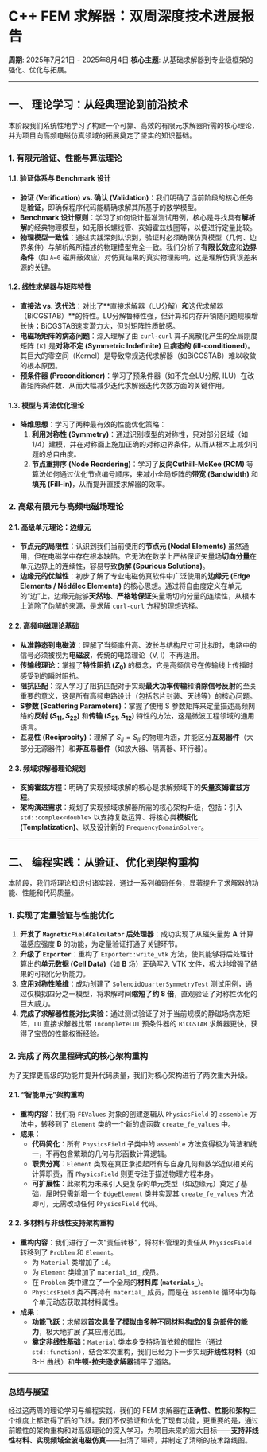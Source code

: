 # C++ FEM 求解器：双周深度技术进展报告

**周期**: 2025年7月21日 - 2025年8月4日
**核心主题**: 从基础求解器到专业级框架的强化、优化与拓展。

---

## 一、 理论学习：从经典理论到前沿技术

本阶段我们系统性地学习了构建一个可靠、高效的有限元求解器所需的核心理论，并为项目向高频电磁仿真领域的拓展奠定了坚实的知识基础。

### 1. 有限元验证、性能与算法理论

#### 1.1. 验证体系与 Benchmark 设计
* **验证 (Verification) vs. 确认 (Validation)**：我们明确了当前阶段的核心任务是**验证**，即确保程序代码能精确求解其所基于的数学模型。
* **Benchmark 设计原则**：学习了如何设计基准测试用例，核心是寻找具有**解析解**的经典物理模型，如无限长螺线管、亥姆霍兹线圈等，以便进行定量比较。
* **物理模型一致性**：通过实践深刻认识到，验证时必须确保仿真模型（几何、边界条件）与解析解所描述的物理模型完全一致。我们分析了**有限长效应**和**边界条件**（如 `A=0` 磁屏蔽效应）对仿真结果的真实物理影响，这是理解仿真误差来源的关键。

#### 1.2. 线性求解器与矩阵特性
* **直接法 vs. 迭代法**：对比了**直接求解器（LU分解）**和**迭代求解器（BiCGSTAB）**的特性。LU分解鲁棒性强，但计算和内存开销随问题规模增长快；BiCGSTAB速度潜力大，但对矩阵性质敏感。
* **电磁场矩阵的病态问题**：深入理解了由 `curl-curl` 算子离散化产生的全局刚度矩阵 `[K]` 是**对称不定 (Symmetric Indefinite)** 且**病态的 (ill-conditioned)**。其巨大的零空间（Kernel）是导致常规迭代求解器（如BiCGSTAB）难以收敛的根本原因。
* **预条件器 (Preconditioner)**：学习了预条件器（如不完全LU分解, ILU）在改善矩阵条件数、从而大幅减少迭代求解器迭代次数方面的关键作用。

#### 1.3. 模型与算法优化理论
* **降维思想**：学习了两种最有效的性能优化策略：
    1.  **利用对称性 (Symmetry)**：通过识别模型的对称性，只对部分区域（如1/4）建模，并在对称面上施加正确的对称边界条件，从而从根本上减少问题的总自由度。
    2.  **节点重排序 (Node Reordering)**：学习了**反向Cuthill-McKee (RCM)** 等算法如何通过优化节点编号顺序，来减小全局矩阵的**带宽 (Bandwidth)** 和**填充 (Fill-in)**，从而提升直接求解器的效率。

### 2. 高级有限元与高频电磁场理论

#### 2.1. 高级单元理论：边缘元
* **节点元的局限性**：认识到我们当前使用的**节点元 (Nodal Elements)** 虽然通用，但在电磁学中存在根本缺陷。它无法在数学上严格保证矢量场**切向分量**在单元边界上的连续性，容易导致**伪解 (Spurious Solutions)**。
* **边缘元的优越性**：初步了解了专业电磁仿真软件中广泛使用的**边缘元 (Edge Elements / Nédélec Elements)** 的核心思想。通过将自由度定义在单元的“边”上，边缘元能够**天然地、严格地保证**矢量场切向分量的连续性，从根本上消除了伪解的来源，是求解 `curl-curl` 方程的理想选择。

#### 2.2. 高频电磁理论基础
* **从准静态到电磁波**：理解了当频率升高、波长与结构尺寸可比拟时，电路中的信号必须被视为**电磁波**，传统的电路理论（V, I）不再适用。
* **传输线理论**：掌握了**特性阻抗 ($Z_0$)** 的概念，它是高频信号在传输线上传播时感受到的瞬时阻抗。
* **阻抗匹配**：深入学习了阻抗匹配对于实现**最大功率传输**和**消除信号反射**的至关重要的意义，这是所有高频电路设计（包括芯片封装、天线等）的核心问题。
* **S参数 (Scattering Parameters)**：掌握了使用 S 参数矩阵来定量描述高频网络的**反射 ($S_{11}, S_{22}$)** 和**传输 ($S_{21}, S_{12}$)** 特性的方法，这是微波工程领域的通用语言。
* **互易性 (Reciprocity)**：理解了 $S_{ij} = S_{ji}$ 的物理内涵，并能区分**互易器件**（大部分无源器件）和**非互易器件**（如放大器、隔离器、环行器）。

#### 2.3. 频域求解器理论规划
* **亥姆霍兹方程**：明确了实现频域求解的核心是求解频域下的**矢量亥姆霍兹方程**。
* **架构演进需求**：规划了实现频域求解器所需的核心架构升级，包括：引入 `std::complex<double>` 以支持复数运算、将核心类**模板化 (Templatization)**、以及设计新的 `FrequencyDomainSolver`。

---

## 二、 编程实践：从验证、优化到架构重构

本阶段，我们将理论知识付诸实践，通过一系列编码任务，显著提升了求解器的功能、性能和代码质量。

### 1. 实现了定量验证与性能优化

1.  **开发了 `MagneticFieldCalculator` 后处理器**：成功实现了从磁矢量势 $\mathbf{A}$ 计算磁感应强度 $\mathbf{B}$ 的功能，为定量验证打通了关键环节。
2.  **升级了 `Exporter`**：重构了 `Exporter::write_vtk` 方法，使其能够将后处理计算出的**单元数据 (Cell Data)**（如 $\mathbf{B}$ 场）正确写入 VTK 文件，极大地增强了结果的可视化分析能力。
3.  **应用对称性降维**：成功创建了 `SolenoidQuarterSymmetryTest` 测试用例，通过仅模拟四分之一模型，将求解时间**缩短了约 8 倍**，直观验证了对称性优化的巨大威力。
4.  **完成了求解器性能对比实验**：通过测试验证了对于当前规模的静磁场病态矩阵，`LU` 直接求解器比带 `IncompleteLUT` 预条件器的 `BiCGSTAB` 求解器更快，获得了宝贵的性能权衡经验。

### 2. 完成了两次里程碑式的核心架构重构

为了支撑更高级的功能并提升代码质量，我们对核心架构进行了两次重大升级。

#### 2.1. “智能单元”架构重构
* **重构内容**：我们将 `FEValues` 对象的创建逻辑从 `PhysicsField` 的 `assemble` 方法中，转移到了 `Element` 类的一个新的虚函数 `create_fe_values` 中。
* **成果**：
    * **代码简化**：所有 `PhysicsField` 子类中的 `assemble` 方法变得极为简洁和统一，不再包含繁琐的几何与形函数计算逻辑。
    * **职责分离**：`Element` 类现在真正承担起所有与自身几何和数学近似相关的计算职责，而 `PhysicsField` 则更专注于描述物理方程本身。
    * **可扩展性**：此架构为未来引入更复杂的单元类型（如边缘元）奠定了基础，届时只需新增一个 `EdgeElement` 类并实现其 `create_fe_values` 方法即可，无需改动任何 `PhysicsField` 代码。

#### 2.2. 多材料与非线性支持架构重构
* **重构内容**：我们进行了一次“责任转移”，将材料管理的责任从 `PhysicsField` 转移到了 `Problem` 和 `Element`。
    * 为 `Material` 类增加了 `id`。
    * 为 `Element` 类增加了 `material_id_` 成员。
    * 在 `Problem` 类中建立了一个全局的**材料库 (`materials_`)**。
    * `PhysicsField` 类不再持有 `material_` 成员，而是在 `assemble` 循环中为每个单元动态获取其材料属性。
* **成果**：
    * **功能飞跃**：求解器**首次具备了模拟由多种不同材料构成的复杂部件的能力**，极大地扩展了其应用范围。
    * **奠定非线性基础**：`Material` 类本身支持场值依赖的属性（通过 `std::function`），结合本次重构，我们已经为下一步实现**非线性材料**（如 B-H 曲线）和**牛顿-拉夫逊求解器**铺平了道路。

---

### 总结与展望

经过这两周的理论学习与编程实践，我们的 FEM 求解器在**正确性**、**性能**和**架构**三个维度上都取得了质的飞跃。我们不仅验证和优化了现有功能，更重要的是，通过前瞻性的架构重构和对高级理论的深入学习，为项目未来的宏大目标——**支持非线性材料、实现频域全波电磁仿真**——扫清了障碍，并制定了清晰的技术路线图。